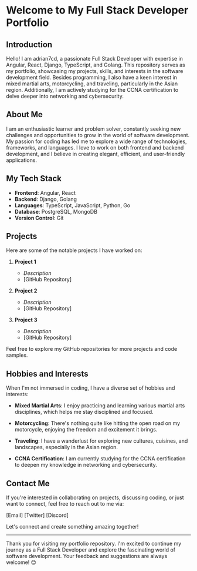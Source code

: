 # Welcome to My Full Stack Developer Portfolio

## Introduction

Hello! I am adrian7cd, a passionate Full Stack Developer with expertise in Angular, React, Django, TypeScript, and Golang. This repository serves as my portfolio, showcasing my projects, skills, and interests in the software development field. Besides programming, I also have a keen interest in mixed martial arts, motorcycling, and traveling, particularly in the Asian region. Additionally, I am actively studying for the CCNA certification to delve deeper into networking and cybersecurity.

## About Me

I am an enthusiastic learner and problem solver, constantly seeking new challenges and opportunities to grow in the world of software development. My passion for coding has led me to explore a wide range of technologies, frameworks, and languages. I love to work on both frontend and backend development, and I believe in creating elegant, efficient, and user-friendly applications.

## My Tech Stack

- **Frontend**: Angular, React
- **Backend**: Django, Golang
- **Languages**: TypeScript, JavaScript, Python, Go
- **Database**: PostgreSQL, MongoDB
- **Version Control**: Git

## Projects

Here are some of the notable projects I have worked on:

1. **Project 1**
   - *Description*
   - [GitHub Repository]

2. **Project 2**
   - *Description*
   - [GitHub Repository]

3. **Project 3**
   - *Description*
   - [GitHub Repository]

Feel free to explore my GitHub repositories for more projects and code samples.

## Hobbies and Interests

When I'm not immersed in coding, I have a diverse set of hobbies and interests:

- **Mixed Martial Arts**: I enjoy practicing and learning various martial arts disciplines, which helps me stay disciplined and focused.

- **Motorcycling**: There's nothing quite like hitting the open road on my motorcycle, enjoying the freedom and excitement it brings.

- **Traveling**: I have a wanderlust for exploring new cultures, cuisines, and landscapes, especially in the Asian region.

- **CCNA Certification**: I am currently studying for the CCNA certification to deepen my knowledge in networking and cybersecurity.

## Contact Me

If you're interested in collaborating on projects, discussing coding, or just want to connect, feel free to reach out to me via:

[Email]
[Twitter]
[Discord]

Let's connect and create something amazing together!

---

Thank you for visiting my portfolio repository. I'm excited to continue my journey as a Full Stack Developer and explore the fascinating world of software development. Your feedback and suggestions are always welcome! 😊
